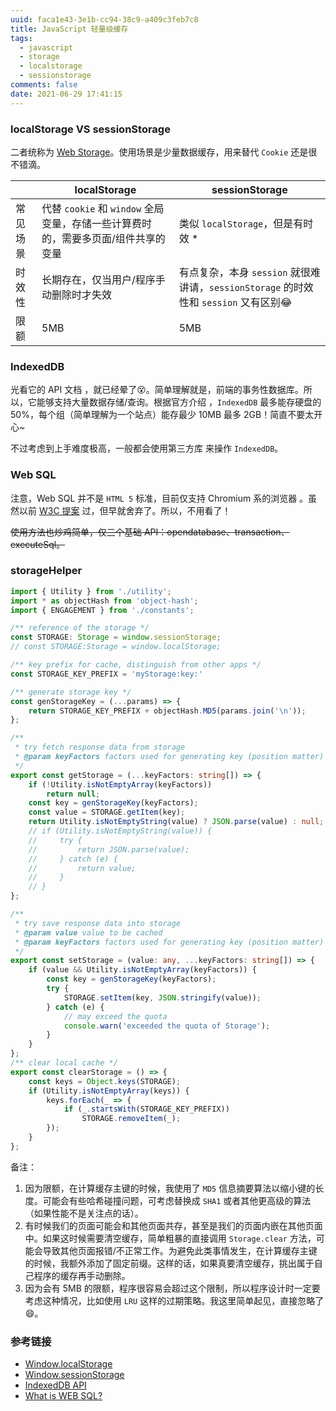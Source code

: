 ```yaml
---
uuid: faca1e43-3e1b-cc94-38c9-a409c3feb7c8
title: JavaScript 轻量级缓存
tags:
  - javascript
  - storage
  - localstorage
  - sessionstorage
comments: false
date: 2021-06-29 17:41:15
---
```


### localStorage VS sessionStorage

二者统称为 [Web Storage](https://developer.mozilla.org/en-US/docs/Web/API/Web_Storage_API)。使用场景是少量数据缓存，用来替代 `Cookie` 还是很不错滴。

| | localStorage | sessionStorage|
|-----|-----|-----|
|常见场景|代替 `cookie` 和 `window` 全局变量，存储一些计算费时的，需要多页面/组件共享的变量|类似 `localStorage`，但是有时效 *|
|时效性|长期存在，仅当用户/程序手动删除时才失效|有点复杂，本身 `session` 就很难讲请，`sessionStorage` 的时效性和 `session` 又有区别😂|
|限额|5MB|5MB|

### IndexedDB

光看它的 API 文档 [<fa-link/>](https://developer.mozilla.org/en-US/docs/Web/API/IndexedDB_API)，就已经晕了😵。简单理解就是，前端的事务性数据库。所以，它能够支持大量数据存储/查询。根据官方介绍 [<fa-link/>](https://developer.mozilla.org/en-US/docs/Web/API/IndexedDB_API/Browser_storage_limits_and_eviction_criteria)，`IndexedDB` 最多能存硬盘的 50%，每个组（简单理解为一个站点）能存最少 10MB 最多 2GB！简直不要太开心~

不过考虑到上手难度极高，一般都会使用第三方库 [<fa-link/>](https://developer.mozilla.org/en-US/docs/Web/API/IndexedDB_API#see_also) 来操作 `IndexedDB`。

### Web SQL

注意，Web SQL 并不是 `HTML 5` 标准，目前仅支持 Chromium 系的浏览器 [<fa-link/>](https://caniuse.com/sql-storage)。虽然以前 [W3C 提案](https://www.w3.org/TR/webdatabase/) 过，但早就舍弃了。所以，不用看了！

~~使用方法也炒鸡简单，仅三个基础 API：opendatabase、transaction、executeSql。~~

### storageHelper

```ts
import { Utility } from './utility';
import * as objectHash from 'object-hash';
import { ENGAGEMENT } from './constants';

/** reference of the storage */
const STORAGE: Storage = window.sessionStorage;
// const STORAGE:Storage = window.localStorage;

/** key prefix for cache, distinguish from other apps */
const STORAGE_KEY_PREFIX = 'myStorage:key:'

/** generate storage key */
const genStorageKey = (...params) => {
    return STORAGE_KEY_PREFIX + objectHash.MD5(params.join('\n'));
};

/**
 * try fetch response data from storage
 * @param keyFactors factors used for generating key (position matter)
 */
export const getStorage = (...keyFactors: string[]) => {
    if (!Utility.isNotEmptyArray(keyFactors))
        return null;
    const key = genStorageKey(keyFactors);
    const value = STORAGE.getItem(key);
    return Utility.isNotEmptyString(value) ? JSON.parse(value) : null;
    // if (Utility.isNotEmptyString(value)) {
    //     try {
    //         return JSON.parse(value);
    //     } catch (e) {
    //         return value;
    //     }
    // }
};

/**
 * try save response data into storage
 * @param value value to be cached
 * @param keyFactors factors used for generating key (position matter)
 */
export const setStorage = (value: any, ...keyFactors: string[]) => {
    if (value && Utility.isNotEmptyArray(keyFactors)) {
        const key = genStorageKey(keyFactors);
        try {
            STORAGE.setItem(key, JSON.stringify(value));
        } catch (e) {
            // may exceed the quota
            console.warn('exceeded the quota of Storage');
        }
    }
};
/** clear local cache */
export const clearStorage = () => {
    const keys = Object.keys(STORAGE);
    if (Utility.isNotEmptyArray(keys)) {
        keys.forEach(_ => {
            if (_.startsWith(STORAGE_KEY_PREFIX))
                STORAGE.removeItem(_);
        });
    }
};

```

备注：

1. 因为限额，在计算缓存主键的时候，我使用了 `MD5` 信息摘要算法以缩小键的长度。可能会有些哈希碰撞问题，可考虑替换成 `SHA1` 或者其他更高级的算法（如果性能不是关注点的话）。
2. 有时候我们的页面可能会和其他页面共存，甚至是我们的页面内嵌在其他页面中。如果这时候需要清空缓存，简单粗暴的直接调用 `Storage.clear` 方法，可能会导致其他页面报错/不正常工作。为避免此类事情发生，在计算缓存主键的时候，我额外添加了固定前缀。这样的话，如果真要清空缓存，挑出属于自己程序的缓存再手动删除。
3. 因为会有 5MB 的限额，程序很容易会超过这个限制，所以程序设计时一定要考虑这种情况，比如使用 `LRU` 这样的过期策略。我这里简单起见，直接忽略了 😄。

### 参考链接

- [Window.localStorage](https://developer.mozilla.org/en-US/docs/Web/API/Window/localStorage)
- [Window.sessionStorage](https://developer.mozilla.org/en-US/docs/Web/API/Window/sessionStorage)
- [IndexedDB API](https://developer.mozilla.org/en-US/docs/Web/API/IndexedDB_API)
- [What is WEB SQL?](https://www.geeksforgeeks.org/what-is-web-sql/)
